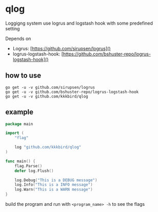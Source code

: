 # qlog

Loggigng system use logrus and logstash hook with some predefined setting

Depends on  
* Logrus: [https://github.com/sirupsen/logrus]()
* logrus-logstash-hook: [https://github.com/bshuster-repo/logrus-logstash-hook]()
## how to use
``` shell
go get -u -v github.com/sirupsen/logrus
go get -u -v github.com/bshuster-repo/logrus-logstash-hook
go get -u -v github.com/kkkbird/qlog
```  
## example
``` go
package main

import (
	"flag"

	log "github.com/kkkbird/qlog"
)

func main() {
	flag.Parse()
	defer log.Flush()

	log.Debug("This is a DEBUG message")
	log.Info("This is a INFO message")
	log.Warn("This is a WARN message")
}

```
build the program and run with `<program_name> -h` to see the flags



